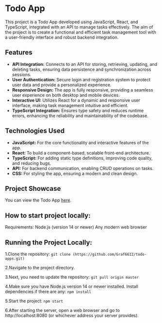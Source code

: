 
# Todo App

This project is a Todo App developed using JavaScript, React, and TypeScript, integrated with an API to manage tasks effectively. The aim of the project is to create a functional and efficient task management tool with a user-friendly interface and robust backend integration.

## Features

- **API Integration:** Connects to an API for storing, retrieving, updating, and deleting tasks, ensuring data persistence and synchronization across sessions.
- **User Authentication:** Secure login and registration system to protect user data and provide a personalized experience.
- **Responsive Design:** The app is fully responsive, providing a seamless user experience on both desktop and mobile devices.
- **Interactive UI:** Utilizes React for a dynamic and responsive user interface, making task management intuitive and efficient.
- **TypeScript Integration:** Ensures type safety and reduces runtime errors, enhancing the reliability and maintainability of the codebase.

## Technologies Used

- **JavaScript:** For the core functionality and interactive features of the app.
- **React:** To build a component-based, scalable front-end architecture.
- **TypeScript:** For adding static type definitions, improving code quality, and reducing bugs.
- **API:** For backend communication, enabling CRUD operations on tasks.
- **CSS:** For styling the app, ensuring a modern and clean design.

## Project Showcase

You can view the Todo App [here](https://graf6612.github.io/react_todo-app-with-api/).



## How to start project locally:

Requirements:
Node.js (version 14 or newer)
Any modern web browser

## Running the Project Locally:
1.Clone the repository:
`git clone (https://github.com/Graf6612/todo-apps.git)`

2.Navigate to the project directory.

3.Next, you need to update the repository:
`git pull origin master`

4.Make sure you have Node.js version 14 or newer installed. Install dependencies if there are any:
`npm install`

5.Start the project:
`npm start`

6.After starting the server, open a web browser and go to http://localhost:8080 (or whichever address your server provides).



